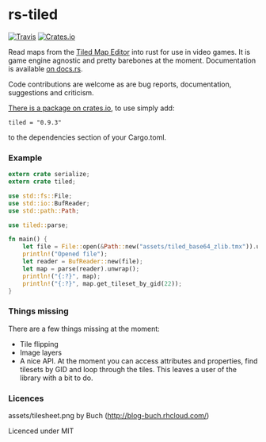 # rs-tiled

[![Travis](https://travis-ci.org/mattyhall/rs-tiled.svg?branch=master)](https://travis-ci.org/mattyhall/rs-tiled)
[![Crates.io](https://img.shields.io/crates/v/tiled.svg)](https://crates.io/crates/tiled)

Read maps from the [Tiled Map Editor](http://www.mapeditor.org/) into rust for use in video games. It is game engine agnostic and pretty barebones at the moment. Documentation is available [on docs.rs](https://docs.rs/tiled/).

Code contributions are welcome as are bug reports, documentation, suggestions and criticism.

[There is a package on crates.io](https://crates.io/crates/tiled), to use simply add:

```
tiled = "0.9.3"
```

to the dependencies section of your Cargo.toml.

### Example

```rust
extern crate serialize;
extern crate tiled;

use std::fs::File;
use std::io::BufReader;
use std::path::Path;

use tiled::parse;

fn main() {
    let file = File::open(&Path::new("assets/tiled_base64_zlib.tmx")).unwrap();
    println!("Opened file");
    let reader = BufReader::new(file);
    let map = parse(reader).unwrap();
    println!("{:?}", map);
    println!("{:?}", map.get_tileset_by_gid(22));
}
```

### Things missing

There are a few things missing at the moment:

- Tile flipping
- Image layers
- A nice API. At the moment you can access attributes and properties, find tilesets by GID and loop through the tiles. This leaves a user of the library with a bit to do.

### Licences

assets/tilesheet.png by Buch (http://blog-buch.rhcloud.com/)

Licenced under MIT
